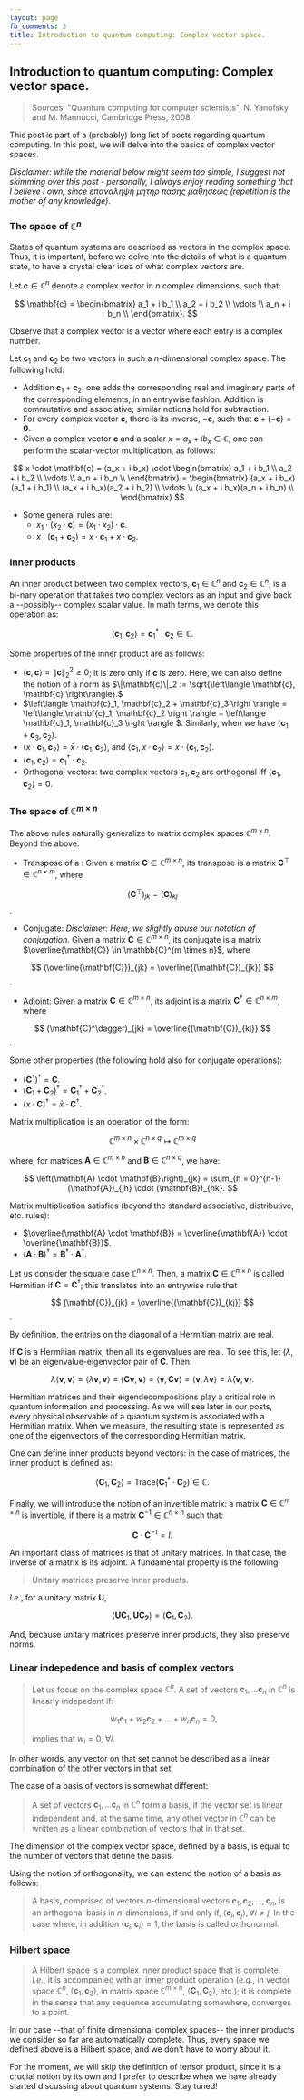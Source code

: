 ```yaml
---
layout: page
fb_comments: 3
title: Introduction to quantum computing: Complex vector space.
---
```


## Introduction to quantum computing: Complex vector space.

> Sources: "Quantum computing for computer scientists", N. Yanofsky and M. Mannucci, Cambridge Press, 2008.


This post is part of a (probably) long list of posts regarding quantum computing. In this post, we will delve into the basics of complex vector spaces. 

*Disclaimer: while the material below might seem too simple, I suggest not skimming over this post - personally, I always enjoy reading something that I believe I own, since επαναληψη μητηρ πασης μαθησεως (repetition is the mother of any knowledge).*

### **The space of $\mathbb{C}^n$**

States of quantum systems are described as vectors in the complex space. Thus, it is important, before we delve into the details of what is a quantum state, to have a crystal clear idea of what complex vectors are.

Let $\mathbf{c} \in \mathbb{C}^n$ denote a complex vector in $n$ complex dimensions, such that:

$$
\mathbf{c} = 
\begin{bmatrix} 
a_1 + i b_1 \\
a_2 + i b_2 \\
\vdots \\
a_n + i b_n \\
\end{bmatrix}.
$$

Observe that a complex vector is a vector where each entry is a complex number.

Let $\mathbf{c}_1$ and $\mathbf{c}_2$ be two vectors in such a $n$-dimensional complex space. The following hold:

* Addition $\mathbf{c}_1 + \mathbf{c}_2$: one adds the corresponding real and imaginary parts of the corresponding elements, in an entrywise fashion. Addition is commutative and associative; similar notions hold for subtraction.
* For every complex vector $\mathbf{c}$, there is its inverse, $-\mathbf{c}$, such that $\mathbf{c} + (-\mathbf{c}) = \mathbf{0}$.
* Given a complex vector $\mathbf{c}$ and a scalar $x = a_x + i b_x \in \mathbb{C}$, one can perform the scalar-vector multiplication, as follows:

$$
x \cdot \mathbf{c} = (a_x + i b_x) \cdot \begin{bmatrix} 
a_1 + i b_1 \\
a_2 + i b_2 \\
\vdots \\
a_n + i b_n \\
\end{bmatrix} = \begin{bmatrix} 
(a_x + i b_x)(a_1 + i b_1) \\
(a_x + i b_x)(a_2 + i b_2) \\
\vdots \\
(a_x + i b_x)(a_n + i b_n) \\
\end{bmatrix}
$$

* Some general rules are:
	* $x_1 \cdot (x_2 \cdot \mathbf{c}) = (x_1 \cdot x_2) \cdot \mathbf{c}$.
	* $x \cdot (\mathbf{c}_1 + \mathbf{c}_2) = x \cdot \mathbf{c}_1 + x \cdot \mathbf{c}_2$.

### Inner products

An inner product between two complex vectors, $\mathbf{c}_1 \in \mathbb{C}^n$ and $\mathbf{c}_2 \in \mathbb{C}^n$, is a bi-nary operation that takes two complex vectors as an input and give back a --possibly-- complex scalar value. In math terms, we denote this operation as:

$$
\left\langle \mathbf{c}_1, \mathbf{c}_2 \right \rangle = \mathbf{c}_1^\dagger \cdot \mathbf{c}_2 \in \mathbb{C}.
$$

Some properties of the inner product are as follows:

* $\left\langle \mathbf{c}, \mathbf{c} \right \rangle = \|\mathbf{c}\|_2^2 \geq 0$; it is zero only if $\mathbf{c}$ is zero. Here, we can also define the notion of a norm as $\|\mathbf{c}\|_2 := \sqrt{\left\langle \mathbf{c}, \mathbf{c} \right\rangle}.$
* $\left\langle \mathbf{c}_1, \mathbf{c}_2 + \mathbf{c}_3 \right \rangle = \left\langle \mathbf{c}_1, \mathbf{c}_2 \right \rangle + \left\langle \mathbf{c}_1, \mathbf{c}_3 \right \rangle $. Similarly, when we have $\left\langle \mathbf{c}_1 + \mathbf{c}_3, \mathbf{c}_2 \right \rangle$.
* $\left\langle x \cdot \mathbf{c}_1, \mathbf{c}_2 \right \rangle = \bar{x} \cdot \left\langle \mathbf{c}_1, \mathbf{c}_2 \right \rangle,$ and 
$\left\langle \mathbf{c}_1, x \cdot \mathbf{c}_2 \right \rangle = x \cdot \left\langle \mathbf{c}_1, \mathbf{c}_2 \right \rangle.$
* $\left\langle \mathbf{c}_1, \mathbf{c}_2 \right \rangle = \mathbf{c}_1^\dagger \cdot \mathbf{c}_2$.
* Orthogonal vectors: two complex vectors $\mathbf{c}_1, \mathbf{c}_2$ are orthogonal iff $\left\langle \mathbf{c}_1, \mathbf{c}_2 \right \rangle = 0$.

### **The space of $\mathbb{C}^{m \times n}$**

The above rules naturally generalize to matrix complex spaces $\mathbb{C}^{m \times n}$. Beyond the above:

* Transpose of a : Given a matrix $\mathbf{C} \in \mathbb{C}^{m \times n}$, its transpose is a matrix $\mathbf{C}^\top \in \mathbb{C}^{n \times m}$, where 

$$
(\mathbf{C}^\top)_{jk} = (\mathbf{C})_{kj}
$$.

* Conjugate: *Disclaimer: Here, we slightly abuse our notation of conjugation.* Given a matrix $\mathbf{C} \in \mathbb{C}^{m \times n}$, its conjugate is a matrix $\overline{\mathbf{C}} \in \mathbb{C}^{m \times n}$, where 

$$
(\overline{\mathbf{C}})_{jk} = \overline{(\mathbf{C})_{jk}}
$$.

* Adjoint: Given a matrix $\mathbf{C} \in \mathbb{C}^{m \times n}$, its adjoint is a matrix $\mathbf{C}^\dagger\in \mathbb{C}^{n \times m}$, where 

$$
(\mathbf{C}^\dagger)_{jk} = \overline{(\mathbf{C})_{kj}}
$$.

Some other properties (the following hold also for conjugate operations):

* $\left(\mathbf{C}^\dagger\right)^\dagger = \mathbf{C}$.
* $\left(\mathbf{C}_1 + \mathbf{C}_2\right)^\dagger = \mathbf{C}_1^\dagger + \mathbf{C}_2^\dagger$.
* $\left(x \cdot \mathbf{C}\right)^\dagger = \bar{x} \cdot \mathbf{C}^\dagger$.

Matrix multiplication is an operation of the form:

$$
\mathbb{C}^{m \times n} \times \mathbb{C}^{n \times q} \mapsto \mathbb{C}^{m \times q}
$$

where, for matrices $\mathbf{A} \in \mathbb{C}^{m \times n}$ and $\mathbf{B} \in \mathbb{C}^{n \times q}$, we have:

$$
\left(\mathbf{A} \cdot \mathbf{B}\right)_{jk} = \sum_{h = 0}^{n-1} (\mathbf{A})_{jh} \cdot (\mathbf{B})_{hk}.
$$

Matrix multiplication satisfies (beyond the standard associative, distributive, etc. rules):

* $\overline{\mathbf{A} \cdot \mathbf{B}} = \overline{\mathbf{A}} \cdot \overline{\mathbf{B}}$.
* $\left(\mathbf{A} \cdot \mathbf{B}\right)^{\dagger} = \mathbf{B}^{\dagger} \cdot \mathbf{A}^{\dagger}$.

Let us consider the square case $\mathbb{C}^{n \times n}$. Then, a matrix $\mathbf{C} \in \mathbb{C}^{n \times n}$ is called Hermitian if $\mathbf{C} = \mathbf{C}^\dagger$; this translates into an entrywise rule that 

$$
(\mathbf{C})_{jk} = \overline{(\mathbf{C})_{kj}}
$$. 

By definition, the entries on the diagonal of a Hermitian matrix are real. 

If $\mathbf{C}$ is a Hermitian matrix, then all its eigenvalues are real.
To see this, let $(\lambda, \mathbf{v})$ be an eigenvalue-eigenvector pair of $\mathbf{C}$. Then:

$$
\lambda \left\langle \mathbf{v}, \mathbf{v} \right \rangle = 
\left\langle \lambda \mathbf{v}, \mathbf{v} \right \rangle = 
\left\langle \mathbf{C} \mathbf{v}, \mathbf{v} \right \rangle = 
\left\langle \mathbf{v}, \mathbf{C} \mathbf{v} \right \rangle = 
\left\langle \mathbf{v}, \lambda \mathbf{v} \right \rangle = 
\bar{\lambda}\left\langle \mathbf{v}, \mathbf{v} \right \rangle.
$$

Hermitian matrices and their eigendecompositions play a critical role in quantum information and processing.
As we will see later in our posts, every physical observable of a quantum system is associated with a Hermitian matrix. When we measure, the resulting state is represented as one of the eigenvectors of the corresponding Hermitian matrix.

One can define inner products beyond vectors: in the case of matrices, the inner product is defined as:

$$
\left\langle \mathbf{C}_1, \mathbf{C}_2 \right \rangle = \text{Trace}\left(\mathbf{C}_1^\dagger \cdot \mathbf{C}_2\right) \in \mathbb{C}.
$$


Finally, we will introduce the notion of an invertible matrix: a matrix $\mathbf{C} \in \mathbb{C}^{n \times n}$ is invertible, if there is a matrix $\mathbf{C}^{-1} \in \mathbb{C}^{n \times n}$ such that:

$$
\mathbf{C} \cdot \mathbf{C}^{-1} = I.
$$

An important class of matrices is that of unitary matrices. In that case, the inverse of a matrix is its adjoint. A fundamental property is the following:

> Unitary matrices preserve inner products.

*I.e.*, for a unitary matrix $\mathbf{U}$,

$$
\left \langle \mathbf{U} \mathbf{C}_1, \mathbf{U} \mathbf{C_2} \right \rangle = \left \langle \mathbf{C}_1, \mathbf{C}_2 \right \rangle.
$$

And, because unitary matrices preserve inner products, they also preserve norms.

### **Linear indepedence and basis of complex vectors**

> Let us focus on the complex space $\mathbb{C}^n$. A set of vectors $\mathbf{c}_1, \dots \mathbf{c}_n$ in $\mathbb{C}^n$ is linearly indepedent if:
> 
> $$
> w_1 \mathbf{c}_1 + w_2 \mathbf{c}_2 + \dots + w_n \mathbf{c}_n = 0,
> $$
>
> implies that $w_i = 0, ~\forall i$.

In other words, any vector on that set cannot be described as a linear combination of the other vectors in that set. 

The case of a basis of vectors is somewhat different:
> A set of vectors $\mathbf{c}_1, \dots \mathbf{c}_n$ in $\mathbb{C}^n$ form a basis, if the vector set is linear independent and, at the same time, any other vector in $\mathbb{C}^n$ can be written as a linear combination of vectors that in that set.

The dimension of the complex vector space, defined by a basis, is equal to the number of vectors that define the basis.

Using the notion of orthogonality, we can extend the notion of a basis as follows:

> A basis, comprised of vectors $n$-dimensional vectors $\mathbf{c}_1, \mathbf{c}_2, \dots, \mathbf{c}_n$, is an orthogonal basis in $n$-dimensions, if and only if, $\left \langle \mathbf{c}_i, \mathbf{c}_j \right\rangle, \forall i \neq j$. In the case where, in addition $\left \langle \mathbf{c}_i, \mathbf{c}_i \right \rangle = 1$, the basis is called orthonormal.

### **Hilbert space**
> A Hilbert space is a complex inner product space that is complete. *I.e.*, it is accompanied with an inner product operation (*e.g.*, in vector space $\mathbb{C}^n$, $\left \langle \mathbf{c}_1, \mathbf{c}_2 \right \rangle$, in matrix space $\mathbb{C}^{m \times n}$, $\left \langle \mathbf{C}_1, \mathbf{C}_2 \right \rangle$, etc.); it is complete in the sense that any sequence accumulating somewhere, converges to a point.

In our case --that of finite dimensional complex spaces-- the inner products we consider so far are automatically complete. Thus, every space we defined above is a Hilbert space, and we don't have to worry about it.

For the moment, we will skip the definition of tensor product, since it is a crucial notion by its own and I prefer to describe when we have already started discussing about quantum systems. Stay tuned!
